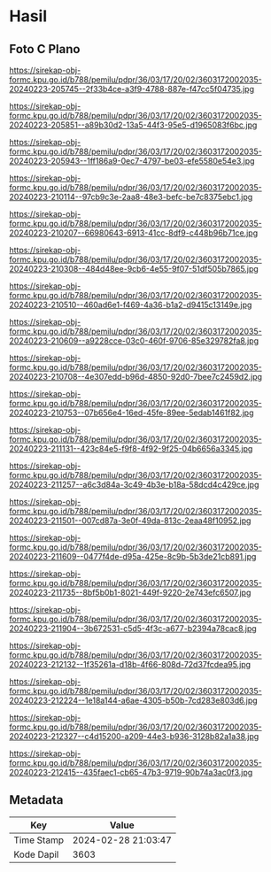 # Hasil

## Foto C Plano

https://sirekap-obj-formc.kpu.go.id/b788/pemilu/pdpr/36/03/17/20/02/3603172002035-20240223-205745--2f33b4ce-a3f9-4788-887e-f47cc5f04735.jpg

https://sirekap-obj-formc.kpu.go.id/b788/pemilu/pdpr/36/03/17/20/02/3603172002035-20240223-205851--a89b30d2-13a5-44f3-95e5-d1965083f6bc.jpg

https://sirekap-obj-formc.kpu.go.id/b788/pemilu/pdpr/36/03/17/20/02/3603172002035-20240223-205943--1ff186a9-0ec7-4797-be03-efe5580e54e3.jpg

https://sirekap-obj-formc.kpu.go.id/b788/pemilu/pdpr/36/03/17/20/02/3603172002035-20240223-210114--97cb9c3e-2aa8-48e3-befc-be7c8375ebc1.jpg

https://sirekap-obj-formc.kpu.go.id/b788/pemilu/pdpr/36/03/17/20/02/3603172002035-20240223-210207--66980643-6913-41cc-8df9-c448b96b71ce.jpg

https://sirekap-obj-formc.kpu.go.id/b788/pemilu/pdpr/36/03/17/20/02/3603172002035-20240223-210308--484d48ee-9cb6-4e55-9f07-51df505b7865.jpg

https://sirekap-obj-formc.kpu.go.id/b788/pemilu/pdpr/36/03/17/20/02/3603172002035-20240223-210510--460ad6e1-f469-4a36-b1a2-d9415c13149e.jpg

https://sirekap-obj-formc.kpu.go.id/b788/pemilu/pdpr/36/03/17/20/02/3603172002035-20240223-210609--a9228cce-03c0-460f-9706-85e329782fa8.jpg

https://sirekap-obj-formc.kpu.go.id/b788/pemilu/pdpr/36/03/17/20/02/3603172002035-20240223-210708--4e307edd-b96d-4850-92d0-7bee7c2459d2.jpg

https://sirekap-obj-formc.kpu.go.id/b788/pemilu/pdpr/36/03/17/20/02/3603172002035-20240223-210753--07b656e4-16ed-45fe-89ee-5edab1461f82.jpg

https://sirekap-obj-formc.kpu.go.id/b788/pemilu/pdpr/36/03/17/20/02/3603172002035-20240223-211131--423c84e5-f9f8-4f92-9f25-04b6656a3345.jpg

https://sirekap-obj-formc.kpu.go.id/b788/pemilu/pdpr/36/03/17/20/02/3603172002035-20240223-211257--a6c3d84a-3c49-4b3e-b18a-58dcd4c429ce.jpg

https://sirekap-obj-formc.kpu.go.id/b788/pemilu/pdpr/36/03/17/20/02/3603172002035-20240223-211501--007cd87a-3e0f-49da-813c-2eaa48f10952.jpg

https://sirekap-obj-formc.kpu.go.id/b788/pemilu/pdpr/36/03/17/20/02/3603172002035-20240223-211609--0477f4de-d95a-425e-8c9b-5b3de21cb891.jpg

https://sirekap-obj-formc.kpu.go.id/b788/pemilu/pdpr/36/03/17/20/02/3603172002035-20240223-211735--8bf5b0b1-8021-449f-9220-2e743efc6507.jpg

https://sirekap-obj-formc.kpu.go.id/b788/pemilu/pdpr/36/03/17/20/02/3603172002035-20240223-211904--3b672531-c5d5-4f3c-a677-b2394a78cac8.jpg

https://sirekap-obj-formc.kpu.go.id/b788/pemilu/pdpr/36/03/17/20/02/3603172002035-20240223-212132--1f35261a-d18b-4f66-808d-72d37fcdea95.jpg

https://sirekap-obj-formc.kpu.go.id/b788/pemilu/pdpr/36/03/17/20/02/3603172002035-20240223-212224--1e18a144-a6ae-4305-b50b-7cd283e803d6.jpg

https://sirekap-obj-formc.kpu.go.id/b788/pemilu/pdpr/36/03/17/20/02/3603172002035-20240223-212327--c4d15200-a209-44e3-b936-3128b82a1a38.jpg

https://sirekap-obj-formc.kpu.go.id/b788/pemilu/pdpr/36/03/17/20/02/3603172002035-20240223-212415--435faec1-cb65-47b3-9719-90b74a3ac0f3.jpg


## Metadata

| Key        | Value               |
| ---------- | ------------------- |
| Time Stamp | 2024-02-28 21:03:47 |
| Kode Dapil | 3603                |



